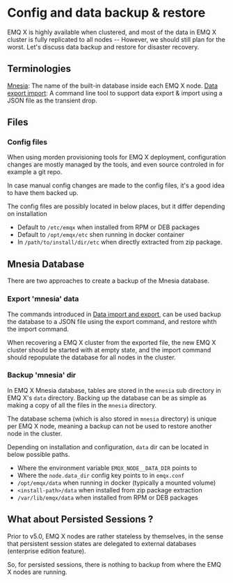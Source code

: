 # Config and data backup & restore

EMQ X is highly available when clustered, and most of the data in EMQ X cluster is
fully replicated to all nodes -- However, we should still plan for the worst.
Let's discuss data backup and restore for disaster recovery.

## Terminologies

[Mnesia](https://en.wikipedia.org/wiki/Mnesia): The name of the built-in database inside each EMQ X node.
[Data export import](./data-import-and-export.md): A command line tool to support data export & import using a JSON file as the transient drop.

## Files

### Config files

When using morden provisioning tools for EMQ X deployment, configuration changes
are mostly managed by the tools, and even source controled in for example a git repo.

In case manual config changes are made to the config files, it's a good idea to have them backed up.

The config files are possibly located in below places, but it differ depending on installation

* Default to `/etc/emqx` when installed from RPM or DEB packages
* Default to `/opt/emqx/etc` shen running in docker container
* In `/path/to/install/dir/etc` when directly extracted from zip package.

## Mnesia Database

There are two approaches to create a backup of the Mnesia database.

### Export 'mnesia' data

The commands introduced in [Data import and export](./data-import-and-export.md),
can be used backup the database to a JSON file using the export command,
and restore whth the import command.

When recovering a EMQ X cluster from the exported file, the new EMQ X cluster
should be started with at empty state, and the import command should
repopulate the database for all nodes in the cluster.

### Backup 'mnesia' dir

In EMQ X Mnesia database, tables are stored in the `mnesia` sub directory in EMQ X's `data` directory.
Backing up the database can be as simple as making a copy of all the files in the `mnesia` directory.

The database schema (which is also stored in `mnesia` directory) is unique per EMQ X node, meaning
a backup can not be used to restore another node in the cluster.

Depending on installation and configuration, `data` dir can be located in below possible paths.

* Where the environment variable `EMQX_NODE__DATA_DIR` points to
* Where the `node.data_dir` config key points to in `emqx.conf`
* `/opt/emqx/data` when running in docker (typically a mounted volume)
* `<install-path>/data` when installed from zip package extraction
* `/var/lib/emqx/data` when installed from RPM or DEB packages

## What about Persisted Sessions ?

Prior to v5.0, EMQ X nodes are rather stateless by themselves, in the sense that persistent
session states are delegated to external databases (enterprise edition feature).

So, for persisted sessions, there is nothing to backup from where the EMQ X nodes are running.
